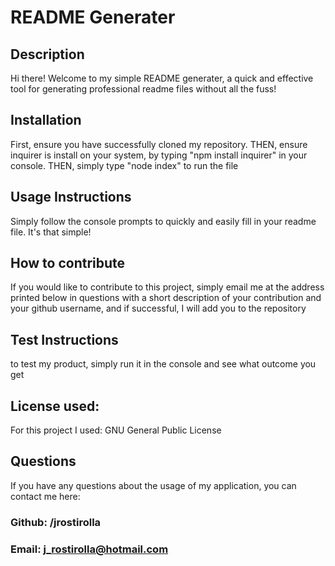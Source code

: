 # README Generater

## Description
Hi there! Welcome to my simple README generater, a quick and effective tool for generating professional readme files without all the fuss!
    
## Installation
First, ensure you have successfully cloned my repository. THEN, ensure inquirer is install on your system, by typing "npm install inquirer" in your console. THEN, simply type "node index" to run the file

## Usage Instructions
Simply follow the console prompts to quickly and easily fill in your readme file. It's that simple!
    
## How to contribute
If you would like to contribute to this project, simply email me at the address printed below in questions with a short description of your contribution and your github username, and if successful, I will add you to the repository
    
## Test Instructions
to test my product, simply run it in the console and see what outcome you get
    
## License used:
For this project I used: GNU General Public License
    
## Questions
If you have any questions about the usage of my application, you can contact me here:
### Github: /jrostirolla
### Email: j_rostirolla@hotmail.com